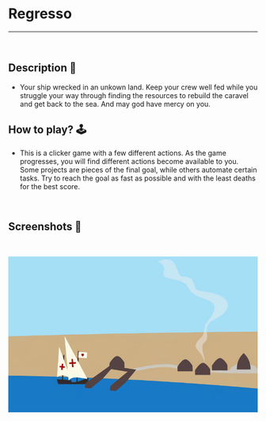 # **Regresso** 

---

<br>

## **Description 📃**
- Your ship wrecked in an unkown land. Keep your crew well fed while you struggle your way through finding the resources to rebuild the caravel and get back to the sea. And may god have mercy on you.


## **How to play? 🕹️**
- This is a clicker game with a few different actions. As the game progresses, you will find different actions become available to you. Some projects are pieces of the final goal, while others automate certain tasks. Try to reach the goal as fast as possible and with the least deaths for the best score.
	
<br>

## **Screenshots 📸**

<br>

![image](../../assets/images/Regresso.jpg)

<br>
